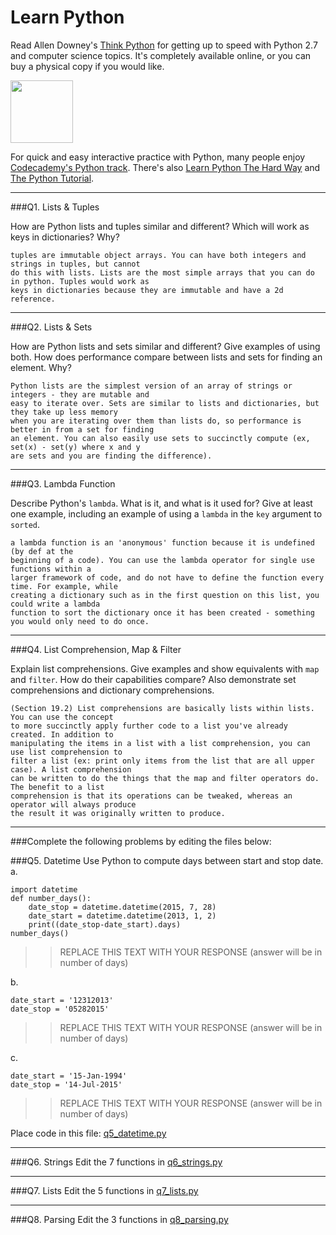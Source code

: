 # Learn Python

Read Allen Downey's [Think Python](http://www.greenteapress.com/thinkpython/) for getting up to speed with Python 2.7 and computer science topics. It's completely available online, or you can buy a physical copy if you would like.

<a href="http://www.greenteapress.com/thinkpython/"><img src="img/think_python.png" style="width: 100px;" target="_blank"></a>

For quick and easy interactive practice with Python, many people enjoy [Codecademy's Python track](http://www.codecademy.com/en/tracks/python). There's also [Learn Python The Hard Way](http://learnpythonthehardway.org/book/) and [The Python Tutorial](https://docs.python.org/2/tutorial/).

---

###Q1. Lists &amp; Tuples

How are Python lists and tuples similar and different? Which will work as keys in dictionaries? Why?
```
tuples are immutable object arrays. You can have both integers and strings in tuples, but cannot 
do this with lists. Lists are the most simple arrays that you can do in python. Tuples would work as 
keys in dictionaries because they are immutable and have a 2d reference.
```
---

###Q2. Lists &amp; Sets

How are Python lists and sets similar and different? Give examples of using both. How does performance compare between lists and sets for finding an element. Why?
```
Python lists are the simplest version of an array of strings or integers - they are mutable and 
easy to iterate over. Sets are similar to lists and dictionaries, but they take up less memory 
when you are iterating over them than lists do, so performance is better in from a set for finding 
an element. You can also easily use sets to succinctly compute (ex, set(x) - set(y) where x and y 
are sets and you are finding the difference). 
```
---

###Q3. Lambda Function

Describe Python's `lambda`. What is it, and what is it used for? Give at least one example, including an example of using a `lambda` in the `key` argument to `sorted`.
```
a lambda function is an 'anonymous' function because it is undefined (by def at the 
beginning of a code). You can use the lambda operator for single use functions within a 
larger framework of code, and do not have to define the function every time. For example, while 
creating a dictionary such as in the first question on this list, you could write a lambda 
function to sort the dictionary once it has been created - something you would only need to do once.
```
---

###Q4. List Comprehension, Map &amp; Filter

Explain list comprehensions. Give examples and show equivalents with `map` and `filter`. How do their capabilities compare? Also demonstrate set comprehensions and dictionary comprehensions.
```
(Section 19.2) List comprehensions are basically lists within lists. You can use the concept 
to more succinctly apply further code to a list you've already created. In addition to 
manipulating the items in a list with a list comprehension, you can use list comprehension to 
filter a list (ex: print only items from the list that are all upper case). A list comprehension 
can be written to do the things that the map and filter operators do. The benefit to a list 
comprehension is that its operations can be tweaked, whereas an operator will always produce 
the result it was originally written to produce. 
```
---

###Complete the following problems by editing the files below:

###Q5. Datetime
Use Python to compute days between start and stop date.   
a.  

```
import datetime
def number_days():
	date_stop = datetime.datetime(2015, 7, 28)
	date_start = datetime.datetime(2013, 1, 2)
	print((date_stop-date_start).days)
number_days()
```

>> REPLACE THIS TEXT WITH YOUR RESPONSE (answer will be in number of days)

b.  
```
date_start = '12312013'  
date_stop = '05282015'  
```

>> REPLACE THIS TEXT WITH YOUR RESPONSE (answer will be in number of days)

c.  
```
date_start = '15-Jan-1994'      
date_stop = '14-Jul-2015'  
```

>> REPLACE THIS TEXT WITH YOUR RESPONSE  (answer will be in number of days)

Place code in this file: [q5_datetime.py](python/q5_datetime.py)

---

###Q6. Strings
Edit the 7 functions in [q6_strings.py](python/q6_strings.py)

---

###Q7. Lists
Edit the 5 functions in [q7_lists.py](python/q7_lists.py)

---

###Q8. Parsing
Edit the 3 functions in [q8_parsing.py](python/q8_parsing.py)





